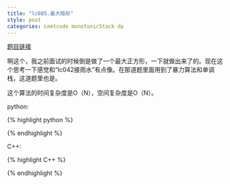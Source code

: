 ```yaml
---
title: "lc085.最大矩形"
style: post
categories: Leetcode monotonicStack dp
---
```


[题目链接](https://leetcode-cn.com/problems/maximal-rectangle/)

啊这个，我之前面试的时候倒是做了一个最大正方形，一下就做出来了的。现在这个思考一下感觉和“lc042接雨水”有点像。在那道题里面用到了暴力算法和单调栈，这道题里也是。

这个算法的时间复杂度是O（N），空间复杂度是O（N）。

python:

{% highlight python %}



{% endhighlight %}

C++:

{% highlight C++ %}



{% endhighlight %}
